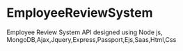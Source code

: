 # EmployeeReviewSystem
Employee Review System API designed using Node js, MongoDB,Ajax,Jquery,Express,Passport,Ejs,Saas,Html,Css
